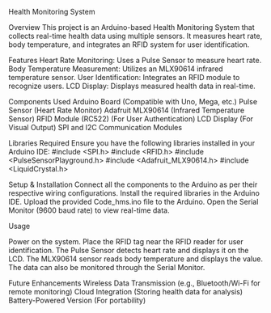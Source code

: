 Health Monitoring System

Overview
This project is an Arduino-based Health Monitoring System that collects real-time health data using multiple sensors. It measures heart rate, body temperature, and integrates an RFID system for user identification.

Features
Heart Rate Monitoring: Uses a Pulse Sensor to measure heart rate.
Body Temperature Measurement: Utilizes an MLX90614 infrared temperature sensor.
User Identification: Integrates an RFID module to recognize users.
LCD Display: Displays measured health data in real-time.

Components Used
Arduino Board (Compatible with Uno, Mega, etc.)
Pulse Sensor (Heart Rate Monitor)
Adafruit MLX90614 (Infrared Temperature Sensor)
RFID Module (RC522) (For User Authentication)
LCD Display (For Visual Output)
SPI and I2C Communication Modules

Libraries Required
Ensure you have the following libraries installed in your Arduino IDE:
#include <SPI.h>
#include <RFID.h>
#include <PulseSensorPlayground.h>
#include <Adafruit_MLX90614.h>
#include <LiquidCrystal.h>

Setup & Installation
Connect all the components to the Arduino as per their respective wiring configurations.
Install the required libraries in the Arduino IDE.
Upload the provided Code_hms.ino file to the Arduino.
Open the Serial Monitor (9600 baud rate) to view real-time data.

Usage

Power on the system.
Place the RFID tag near the RFID reader for user identification.
The Pulse Sensor detects heart rate and displays it on the LCD.
The MLX90614 sensor reads body temperature and displays the value.
The data can also be monitored through the Serial Monitor.

Future Enhancements
Wireless Data Transmission (e.g., Bluetooth/Wi-Fi for remote monitoring)
Cloud Integration (Storing health data for analysis)
Battery-Powered Version (For portability)



